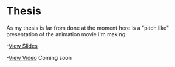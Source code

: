 # Thesis

As my thesis is far from done at the moment here is a "pitch like" presentation of the animation movie i'm making. 

-[View Slides](english-for-designers/thesis.pdf)

-[View Video](...) Coming soon
